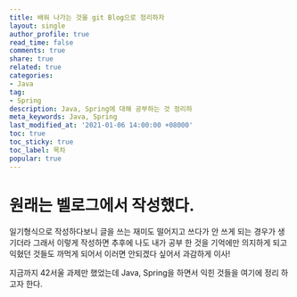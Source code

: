 ```yaml
---
title: 배워 나가는 것을 git Blog으로 정리하자
layout: single
author_profile: true
read_time: false
comments: true
share: true
related: true
categories:
- Java
tag:
- Spring
description: Java, Spring에 대해 공부하는 것 정리하
meta_keywords: Java, Spring
last_modified_at: '2021-01-06 14:00:00 +08000'
toc: true
toc_sticky: true
toc_label: 목차
popular: true
---
```

# 원래는 벨로그에서 작성했다.
일기형식으로 작성하다보니 글을 쓰는 재미도 떨어지고 쓰다가 안 쓰게 되는 경우가
생기더라 그래서 이렇게 작성하면 추후에 나도 내가 공부 한 것을 기억에만 의지하게  되고
익혔던 것들도 까먹게 되어서 이러면 안되겠다 싶어서 과감하게 이사!

지금까지 42서울 과제만 했었는데 Java, Spring을 하면서 익힌 것들을 여기에 정리
하고자 한다.